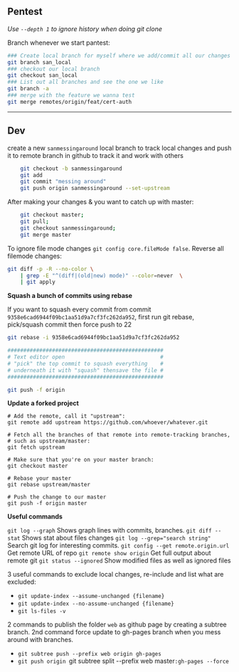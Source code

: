 ## Pentest

*Use `--depth 1` to ignore history when doing git clone*

Branch whenever we start pantest:

```bash
### Create local branch for myself where we add/commit all our changes
git branch san_local
### checkout our local branch
git checkout san_local
### List out all branches and see the one we like
git branch -a
### merge with the feature we wanna test
git merge remotes/origin/feat/cert-auth
```
----------

## Dev

create a new `sanmessingaround` local branch to track local changes and push it to remote branch in github to track it and work with others

```bash
    git checkout -b sanmessingaround
    git add 
    git commit "messing around"
    git push origin sanmessingaround --set-upstream
```
After making your changes & you want to catch up with master:

```bash
    git checkout master; 
    git pull; 
    git checkout sanmessingaround; 
    git merge master
```


To ignore file mode changes `git config core.fileMode false`. Reverse all filemode changes:

```bash
git diff -p -R --no-color \
    | grep -E "^(diff|(old|new) mode)" --color=never  \
    | git apply
```

**Squash a bunch of commits using rebase**

If you want to squash every commit from commit `9358e6cad6944f09bc1aa51d9a7cf3fc262da952`, first run git rebase, pick/squash commit then force push to 22

```bash
git rebase -i 9358e6cad6944f09bc1aa51d9a7cf3fc262da952

#################################################
# Text editor open                              #
# "pick" the top commit to squash everything    #
# underneath it with "squash" thensave the file #
#################################################

git push -f origin
```

**Update a forked project**


```
# Add the remote, call it "upstream":
git remote add upstream https://github.com/whoever/whatever.git

# Fetch all the branches of that remote into remote-tracking branches,
# such as upstream/master:
git fetch upstream

# Make sure that you're on your master branch:
git checkout master

# Rebase your master
git rebase upstream/master

# Push the change to our master
git push -f origin master
```

**Useful commands**

`git log --graph` Shows graph lines with commits, branches.
`git diff --stat` Shows stat about files changes
`git log --grep="search string"` Search git log for interesting commits.
`git config --get remote.origin.url` Get remote URL of repo
`git remote show origin` Get full output about remote git
`git status --ignored`  Show modified files as well as ignored files

3 useful commands to exclude local changes, re-include and list what are excluded:

 - `git update-index --assume-unchanged {filename}`
 - `git update-index --no-assume-unchanged {filename}`
 - `git ls-files -v`

2 commands to publish the folder `web` as github page by creating a subtree branch. 2nd command force update to gh-pages branch when you mess around with branches.

 - `git subtree push --prefix web origin gh-pages`
 - `git push origin `git subtree split --prefix web master`:gh-pages --force`